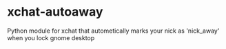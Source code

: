 # xchat-autoaway
Python module for xchat that autometically marks your nick as 'nick_away' when you lock gnome desktop
